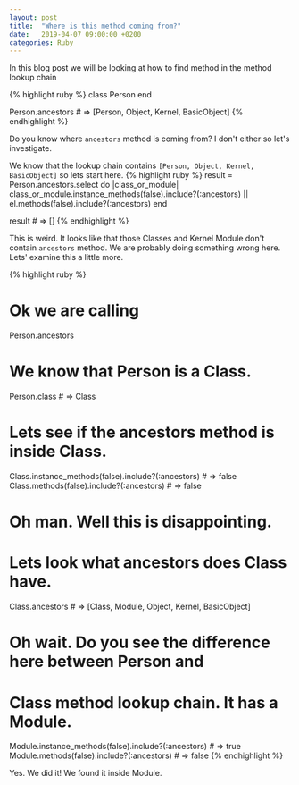```yaml
---
layout: post
title:  "Where is this method coming from?"
date:   2019-04-07 09:00:00 +0200
categories: Ruby
---
```


In this blog post we will be looking at how to find method in the method lookup chain

{% highlight ruby %}
class Person
end

Person.ancestors # => [Person, Object, Kernel, BasicObject]
{% endhighlight %}

Do you know where `ancestors` method is coming from? I don't either so let's investigate.

We know that the lookup chain contains `[Person, Object, Kernel, BasicObject]` so lets start here.
{% highlight ruby %}
result = Person.ancestors.select do |class_or_module|
  class_or_module.instance_methods(false).include?(:ancestors) || el.methods(false).include?(:ancestors)
end

result # => []
{% endhighlight %}

This is weird. It looks like that those Classes and Kernel Module don't contain `ancestors` method. We are probably doing something wrong here. Lets' examine this a little more.

{% highlight ruby %}
# Ok we are calling
Person.ancestors

# We know that Person is a Class.
Person.class # => Class

# Lets see if the ancestors method is inside Class.
Class.instance_methods(false).include?(:ancestors) # => false
Class.methods(false).include?(:ancestors) # => false

# Oh man. Well this is disappointing.
# Lets look what ancestors does Class have.
Class.ancestors # => [Class, Module, Object, Kernel, BasicObject]

# Oh wait. Do you see the difference here between Person and
# Class method lookup chain. It has a Module.
Module.instance_methods(false).include?(:ancestors) # => true
Module.methods(false).include?(:ancestors) # => false
{% endhighlight %}

Yes. We did it! We found it inside Module.
